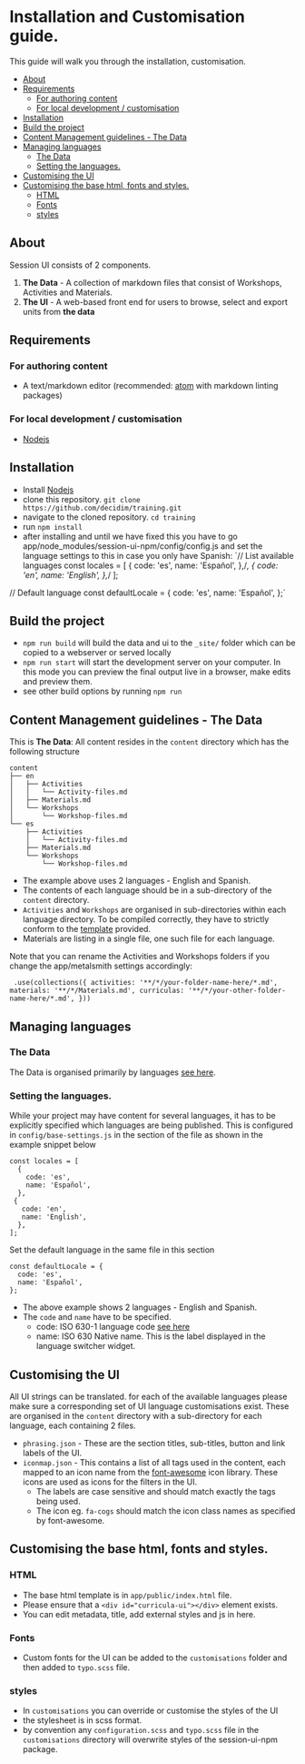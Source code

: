 # Installation and Customisation guide.
This guide will walk you through the installation, customisation.

- [About](#about)
- [Requirements](#requirements)
	- [For authoring content](#for-authoring-content)
	- [For local development / customisation](#for-local-development-customisation)
- [Installation](#installation)
- [Build the project](#build-the-project)
- [Content Management guidelines - The Data](#content-management-guidelines-the-data)
- [Managing languages](#managing-languages)
	- [The Data](#the-data)
	- [Setting the languages.](#setting-the-languages)
- [Customising the UI](#customising-the-ui)
- [Customising the base html, fonts and styles.](#customising-the-base-html-fonts-and-styles)
	- [HTML](#html)
	- [Fonts](#fonts)
	- [styles](#styles)


## About
Session UI consists of 2 components.

1. **The Data** - A collection of markdown files that consist of Workshops, Activities and Materials.
2. **The UI** - A web-based front end for users to browse, select and export units from **the data**

## Requirements
### For authoring content
- A text/markdown editor (recommended: [atom](https://atom.io) with markdown linting packages)

### For local development / customisation
- [Nodejs](https://nodejs.org/en/)


## Installation
- Install [Nodejs](https://nodejs.org/en/)
- clone this repository. `git clone https://github.com/decidim/training.git`
- navigate to the cloned repository. `cd training`
- run `npm install`
- after installing and until we have fixed this you have to go app/node_modules/session-ui-npm/config/config.js and set the language settings to this in case you only have Spanish:
`// List available languages
const locales = [
  {
    code: 'es',
    name: 'Español',
  },/*,
  {
    code: 'en',
    name: 'English',
  },*/
];

// Default language
const defaultLocale = {
  code: 'es',
  name: 'Español',
};`


## Build the project
- `npm run build` will build the data and ui to the `_site/` folder which can be copied to a webserver or served locally
- `npm run start` will start the development server on your computer. In this mode you can preview the final output live in a browser, make edits and preview them.
- see other build options by running `npm run`

## Content Management guidelines - The Data
This is **The Data**: All content resides in the `content` directory which has the following structure
```
content
├── en
│   ├── Activities
│   │   └── Activity-files.md
│   ├── Materials.md
│   └── Workshops
│       └── Workshop-files.md
└── es
    ├── Activities
    │   └── Activity-files.md
    ├── Materials.md
    └── Workshops
        └── Workshop-files.md

```
- The example above uses 2 languages - English and Spanish.
- The contents of each language should be in a sub-directory of the `content` directory.
- `Activities` and `Workshops` are organised in sub-directories within each language directory. To be compiled correctly, they have to strictly conform to the [template](https://github.com/decidim/training/blob/master/content/es/Template) provided.
- Materials are listing in a single file, one such file for each language.

Note that you can rename the Activities and Workshops folders if you change the app/metalsmith settings accordingly:

`  .use(collections({
    activities: '**/*/your-folder-name-here/*.md',
    materials: '**/*/Materials.md',
    curriculas: '**/*/your-other-folder-name-here/*.md',
  }))
`

## Managing languages
### The Data
The Data is organised primarily by languages [see here](#content-management-guidelines).

### Setting the languages.
While your project may have content for several languages, it has to be explicitly specified which languages are being published. This is configured in `config/base-settings.js` in the section of the file as shown in the example snippet below
```
const locales = [
  {
    code: 'es',
    name: 'Español',
  },
 {
   code: 'en',
   name: 'English',
  },
];
```

Set the default language in the same file in this section
```
const defaultLocale = {
  code: 'es',
  name: 'Español',
};
```
- The above example shows 2 languages - English and Spanish.
- The `code` and `name` have to be specified.
  - code: ISO 630-1 language code [see here](https://en.wikipedia.org/wiki/List_of_ISO_639-1_codes)
  - name: ISO 630 Native name. This is the label displayed in the language switcher widget.

## Customising the UI
All UI strings can be translated. for each of the available languages please make sure a corresponding set of UI language customisations exist. These are organised in the `content` directory with a sub-directory for each language, each containing 2 files.
- `phrasing.json` - These are the section titles, sub-titles, button and link labels of the UI.
- `iconmap.json` - This contains a list of all tags used in the content, each mapped to an icon name from the [font-awesome](http://fontawesome.io/icons/) icon library. These icons are used as icons for the filters in the UI.
  - The labels are case sensitive and should match exactly the tags being used.
  - The icon eg. `fa-cogs` should match the icon class names as specified by font-awesome.

## Customising the base html, fonts and styles.

### HTML
- The base html template is in `app/public/index.html` file.
- Please ensure that a `<div id="curricula-ui"></div>` element exists.
- You can edit metadata, title, add external styles and js in here.

### Fonts
- Custom fonts for the UI can be added to the `customisations` folder and then added to `typo.scss` file.

### styles
- In `customisations` you can override or customise the styles of the UI
- the stylesheet is in scss format.
- by convention any `configuration.scss` and `typo.scss` file in the `customisations` directory will overwrite styles of the session-ui-npm package.
